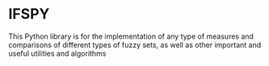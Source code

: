 # IFSPY 
 
This Python library is for the implementation of any type of
measures and comparisons of different types of fuzzy sets, as well as other important and useful
utilities and algorithms
